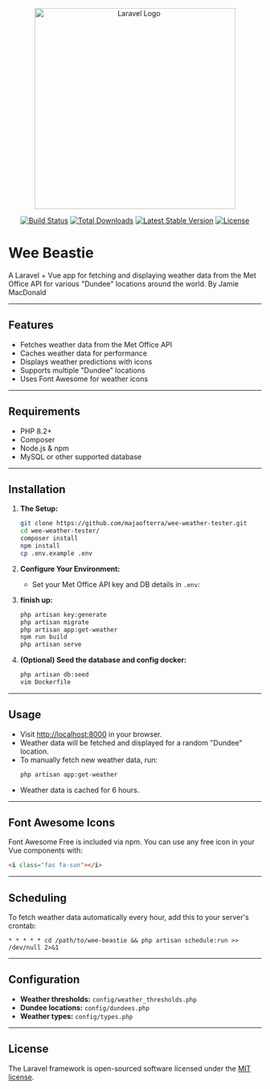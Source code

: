 <p align="center"><a href="https://laravel.com" target="_blank"><img src="https://raw.githubusercontent.com/laravel/art/master/logo-lockup/5%20SVG/2%20CMYK/1%20Full%20Color/laravel-logolockup-cmyk-red.svg" width="400" alt="Laravel Logo"></a></p>

<p align="center">
<a href="https://github.com/laravel/framework/actions"><img src="https://github.com/laravel/framework/workflows/tests/badge.svg" alt="Build Status"></a>
<a href="https://packagist.org/packages/laravel/framework"><img src="https://img.shields.io/packagist/dt/laravel/framework" alt="Total Downloads"></a>
<a href="https://packagist.org/packages/laravel/framework"><img src="https://img.shields.io/packagist/v/laravel/framework" alt="Latest Stable Version"></a>
<a href="https://packagist.org/packages/laravel/framework"><img src="https://img.shields.io/packagist/l/laravel/framework" alt="License"></a>
</p>

# Wee Beastie

A Laravel + Vue app for fetching and displaying weather data from the Met Office API for various "Dundee" locations around the world. By Jamie MacDonald

---

## Features

- Fetches weather data from the Met Office API
- Caches weather data for performance
- Displays weather predictions with icons
- Supports multiple "Dundee" locations
- Uses Font Awesome for weather icons

---

## Requirements

- PHP 8.2+
- Composer
- Node.js & npm
- MySQL or other supported database

---

## Installation

1. **The Setup:**
    ```sh
    git clone https://github.com/majaofterra/wee-weather-tester.git
    cd wee-weather-tester/
    composer install
    npm install
    cp .env.example .env
    ```

2. **Configure Your Environment:**
    - Set your Met Office API key and DB details in `.env`:

3. **finish up:**
    ```sh
    php artisan key:generate
    php artisan migrate
    php artisan app:get-weather
    npm run build
    php artisan serve
    ```

4. **(Optional) Seed the database and config docker:**
    ```sh
    php artisan db:seed
    vim Dockerfile
    ```

---

## Usage

- Visit [http://localhost:8000](http://localhost:8000) in your browser.
- Weather data will be fetched and displayed for a random "Dundee" location.
- To manually fetch new weather data, run:
    ```sh
    php artisan app:get-weather
    ```
- Weather data is cached for 6 hours.

---

## Font Awesome Icons

Font Awesome Free is included via npm. You can use any free icon in your Vue components with:
```html
<i class="fas fa-sun"></i>
```

---

## Scheduling

To fetch weather data automatically every hour, add this to your server's crontab:
```
* * * * * cd /path/to/wee-beastie && php artisan schedule:run >> /dev/null 2>&1
```

---

## Configuration

- **Weather thresholds:** `config/weather_thresholds.php`
- **Dundee locations:** `config/dundees.php`
- **Weather types:** `config/types.php`

---

## License

The Laravel framework is open-sourced software licensed under the [MIT license](https://opensource.org/licenses/MIT).
